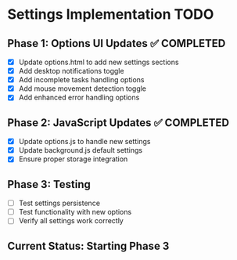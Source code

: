 # Settings Implementation TODO

## Phase 1: Options UI Updates ✅ COMPLETED
- [x] Update options.html to add new settings sections
- [x] Add desktop notifications toggle
- [x] Add incomplete tasks handling options
- [x] Add mouse movement detection toggle
- [x] Add enhanced error handling options

## Phase 2: JavaScript Updates ✅ COMPLETED
- [x] Update options.js to handle new settings
- [x] Update background.js default settings
- [x] Ensure proper storage integration

## Phase 3: Testing
- [ ] Test settings persistence
- [ ] Test functionality with new options
- [ ] Verify all settings work correctly

## Current Status: Starting Phase 3
